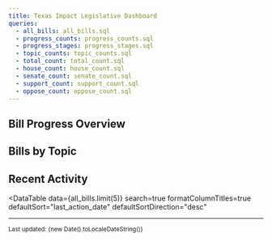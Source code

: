 ```yaml
---
title: Texas Impact Legislative Dashboard
queries:
  - all_bills: all_bills.sql
  - progress_counts: progress_counts.sql
  - progress_stages: progress_stages.sql
  - topic_counts: topic_counts.sql
  - total_count: total_count.sql
  - house_count: house_count.sql
  - senate_count: senate_count.sql
  - support_count: support_count.sql
  - oppose_count: oppose_count.sql
---
```


<BigValue 
  data={total_count} 
  value="value" 
  title="Total Bills Tracked" 
  subtitle="across all chambers"
/>

<Grid columnsWide={2}>
  <BigValue 
    data={house_count} 
    value="value" 
    title="House Bills" 
  />
  <BigValue 
    data={senate_count} 
    value="value" 
    title="Senate Bills" 
  />
</Grid>

<Grid columnsWide={2}>
  <BigValue 
    data={support_count} 
    value="value"
    title="Bills We Support" 
  />
  <BigValue 
    data={oppose_count} 
    value="value"
    title="Bills We Oppose" 
  />
</Grid>

## Bill Progress Overview

<FunnelChart
  data={progress_stages}
  nameCol=stage
  valueCol=count
  title="Bill Progress Through Legislative Stages"
  subtitle="Number of bills at each stage of the legislative process"
  sort="none"
  showPercent={true}
  chartAreaHeight={350}
/>

## Bills by Topic

<BarChart
  data={topic_counts}
  x=Topic
  y=count
  title="Bills by Topic"
/>

## Recent Activity

<DataTable 
  data={all_bills.limit(5)} 
  search=true
  formatColumnTitles=true
  defaultSort="last_action_date"
  defaultSortDirection="desc"
>
  <Column id=url contentType=link linkLabel=bill_number title="Bill Number" openInNewTab=true/>
  <Column id=chamber title="Chamber" />
  <Column id=Position title="Position" />
  <Column id=Topic title="Topic" />
  <Column id=status_field title="Status" />
  <Column id=last_action_date title="Last Updated" />
  <Column id=last_action title="Last Action" />
</DataTable>

---

<small>Last updated: {new Date().toLocaleDateString()}</small>
